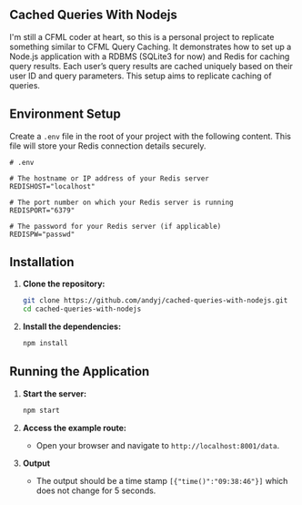 
## Cached Queries With Nodejs

I'm still a CFML coder at heart, so this is a personal project to replicate something similar to CFML Query Caching. It demonstrates how to set up a Node.js application with a RDBMS (SQLite3 for now) and Redis for caching query results. Each user’s query results are cached uniquely based on their user ID and query parameters. This setup aims to replicate caching of queries.

## Environment Setup

Create a `.env` file in the root of your project with the following content. This file will store your Redis connection details securely.

```plaintext
# .env

# The hostname or IP address of your Redis server
REDISHOST="localhost"

# The port number on which your Redis server is running
REDISPORT="6379"

# The password for your Redis server (if applicable)
REDISPW="passwd"
```

## Installation

1. **Clone the repository:**
   ```bash
   git clone https://github.com/andyj/cached-queries-with-nodejs.git
   cd cached-queries-with-nodejs
   ```

2. **Install the dependencies:**
   ```bash
   npm install
   ```

## Running the Application

1. **Start the server:**
   ```bash
   npm start
   ```

2. **Access the example route:**
   - Open your browser and navigate to `http://localhost:8001/data`.
3. **Output**
   - The output should be a time stamp `[{"time()":"09:38:46"}]` which does not change for 5 seconds.

